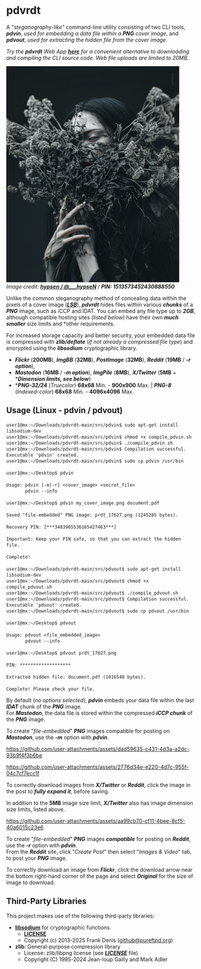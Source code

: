 # pdvrdt

A *"steganography-like"* command-line utility consisting of two CLI tools, ***pdvin***, *used for embedding a data file within a ***PNG*** cover image*, and ***pdvout***, *used for extracting the hidden file from the cover image.*  

*Try the ***pdvrdt*** Web App [***here***](https://cleasbycode.co.uk/pdvrdt/index/) for a convenient alternative to downloading and compiling the CLI source code. Web file uploads are limited to 20MB.*

![Demo Image](https://github.com/CleasbyCode/pdvrdt/blob/main/demo_image/prdt_68736.png)  
*Image credit: [***hypsen / @___hypseN***](https://x.com/___hypseN) / ***PIN: 1513573452430888550****

Unlike the common steganography method of concealing data within the pixels of a cover image ([***LSB***](https://ctf101.org/forensics/what-is-stegonagraphy/)), ***pdvrdt*** hides files within various ***chunks*** of a ***PNG*** image, such as iCCP and IDAT. You can embed any file type up to ***2GB***, although compatible hosting sites (*listed below*) have their own ***much smaller*** size limits and *other requirements.  

For increased storage capacity and better security, your embedded data file is compressed with ***zlib/deflate*** (*if not already a compressed file type*) and encrypted using the ***libsodium*** cryptographic library.  
 
* ***Flickr*** (**200MB**), ***ImgBB*** (**32MB**), ***PostImage*** (**32MB**), ***Reddit*** (**19MB** / ***-r option***),
* ***Mastodon*** (**16MB** / ***-m option***), ***ImgPile*** (**8MB**), ***X/Twitter*** (**5MB** + ****Dimension limits, see below***)
* ****PNG-32/24*** (*Truecolor*) **68x68** Min. - **900x900** Max. | ***PNG-8*** (*Indexed-color*) **68x68** Min. - **4096x4096** Max.

## Usage (Linux - pdvin / pdvout)

```console
user1@mx:~/Downloads/pdvrdt-main/src/pdvin$ sudo apt-get install libsodium-dev
user1@mx:~/Downloads/pdvrdt-main/src/pdvin$ chmod +x compile_pdvin.sh
user1@mx:~/Downloads/pdvrdt-main/src/pdvin$ ./compile_pdvin.sh
user1@mx:~/Downloads/pdvrdt-main/src/pdvin$ Compilation successful. Executable 'pdvin' created.
user1@mx:~/Downloads/pdvrdt-main/src/pdvin$ sudo cp pdvin /usr/bin

user1@mx:~/Desktop$ pdvin 

Usage: pdvin [-m|-r] <cover_image> <secret_file>  
       pdvin --info

user1@mx:~/Desktop$ pdvin my_cover_image.png document.pdf
  
Saved "file-embedded" PNG image: prdt_17627.png (1245285 bytes).

Recovery PIN: [***3483965536165427463***]

Important: Keep your PIN safe, so that you can extract the hidden file.

Complete!

user1@mx:~/Downloads/pdvrdt-main/src/pdvout$ sudo apt-get install libsodium-dev
user1@mx:~/Downloads/pdvrdt-main/src/pdvout$ chmod +x compile_pdvout.sh
user1@mx:~/Downloads/pdvrdt-main/src/pdvout$ ./compile_pdvout.sh
user1@mx:~/Downloads/pdvrdt-main/src/pdvout$ Compilation successful. Executable 'pdvout' created.
user1@mx:~/Downloads/pdvrdt-main/src/pdvout$ sudo cp pdvout /usr/bin

user1@mx:~/Desktop$ pdvout

Usage: pdvout <file_embedded_image>
       pdvout --info
        
user1@mx:~/Desktop$ pdvout prdt_17627.png

PIN: *******************

Extracted hidden file: document.pdf (1016540 bytes).

Complete! Please check your file.
```
By default (*no options selected*), ***pdvin*** embeds your data file within the last ***IDAT*** chunk of the ***PNG*** image.  
For ***Mastodon***, the data file is stored within the compressed ***iCCP chunk*** of the ***PNG*** image.  

To create "*file-embedded*" ***PNG*** images compatible for posting on ***Mastodon***, use the ***-m*** option with ***pdvin***.

https://github.com/user-attachments/assets/dad59635-c431-4d3a-a2dc-93b9f4f3b6be

https://github.com/user-attachments/assets/2776d34e-e220-4d7c-955f-04c7cf7ecc1f

To correctly download images from ***X/Twitter*** or ***Reddit***, click the image in the post to ***fully expand it***, before saving.  

In addition to the **5MB** image size limit, ***X/Twitter*** also has image dimension size limits, listed above.
 
https://github.com/user-attachments/assets/aa99cb70-cf11-4bee-8cf5-40a6015c23e6

To create "*file-embedded*" ***PNG*** images ***compatible*** for posting on ***Reddit***, use the ***-r*** option with ***pdvin***.  
From the ***Reddit*** site, click "*Create Post*" then select "*Images & Video*" tab, to post your ***PNG*** image. 

To correctly download an image from ***Flickr***, click the download arrow near the bottom right-hand corner of the page and select ***Original*** for the size of image to download.

## Third-Party Libraries

This project makes use of the following third-party libraries:

- [**libsodium**](https://libsodium.org/) for cryptographic functions.
  - [**LICENSE**](https://github.com/jedisct1/libsodium/blob/master/LICENSE)
  - Copyright (c) 2013-2025 Frank Denis (github@pureftpd.org)
- **zlib**: General-purpose compression library
  - License: zlib/libpng license (see [***LICENSE***](https://github.com/madler/zlib/blob/develop/LICENSE) file)
  - Copyright (C) 1995-2024 Jean-loup Gailly and Mark Adler

##
